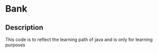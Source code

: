 # Bank

## Description
This code is to reflect the learning path of java and is only for learning purposes
